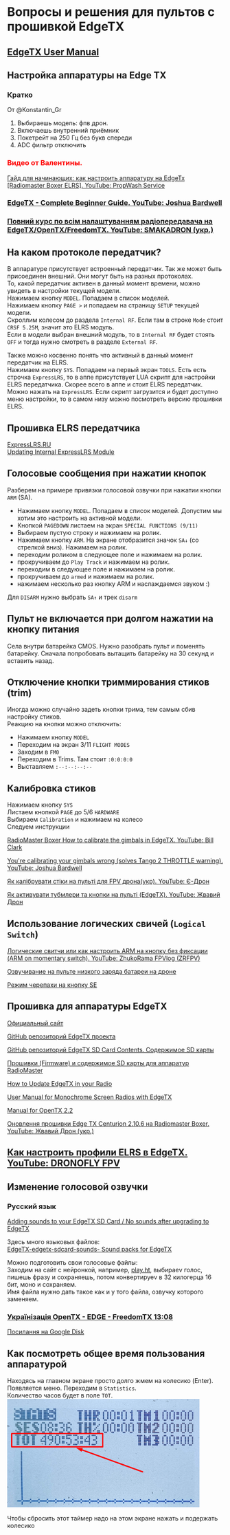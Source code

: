 # Вопросы и решения для пультов с прошивкой EdgeTX

## [EdgeTX User Manual](https://manual.edgetx.org/)

## Настройка аппаратуры на Edge TX 

### Кратко
От @Konstantin_Gr  
1. Выбираешь модель: фпв дрон.  
2. Включаешь внутренний приёмник  
3. Покетрейт на 250 Гц без букв спереди  
4. ADC фильтр отключить  

### <font color="red">**Видео от Валентины.**</font>    
[Гайд для начинающих: как настроить аппаратуру на EdgeTx [Radiomaster Boxer ELRS]. YouTube: PropWash Service](https://www.youtube.com/watch?v=wU67j2G5Ibg)

### [EdgeTX - Complete Beginner Guide. YouTube: Joshua Bardwell](https://www.youtube.com/watch?v=CrXZO9HMGko&list=PLwoDb7WF6c8lhlzE6_iA2X50bk3pIYcbb)

### [Повний курс по всім налаштуванням радіопередавача на EdgeTX/OpenTX/FreedomTX. YouTube: SMAKADRON (укр.)](https://www.youtube.com/watch?v=Hu2xjAXTtSA)

## На каком протоколе передатчик?
В аппаратуре присутствует встроенный передатчик. Так же может быть присоединен внешний. Они могут быть на разных протоколах.  
То, какой передатчик активен в данный момент времени, можно увидеть в настройки текущей модели.  
Нажимаем кнопку `MODEL`. Попадаем в список моделей.  
Нажимаем кнопку `PAGE >` и попадаем на страницу `SETUP` текущей модели.   
Скроллим колесом до раздела `Internal RF`. Если там в строке `Mode` стоит `CRSF 5.25M`, значит это ELRS модуль.  
Если в модели выбран внешний модуль, то в `Internal RF` будет стоять `OFF` и тогда нужно смотреть в разделе `External RF`.

Также можно косвенно понять что активный в данный момент передатчик на ELRS.  
Нажимаем кнопку `SYS`. Попадаем на первый экран `TOOLS`. Есть есть строчка `ExpressLRS`, то в аппе присутствует LUA скрипт для настройки ELRS передатчика. Скорее всего в аппе и стоит ELRS передатчик. Можно нажать на `ExpressLRS`. Если скрипт загрузится и будет доступно меню настройки, то в самом низу можно посмотреть версию прошивки ELRS.

## Прошивка ELRS передатчика
[ExpressLRS.RU](https://expresslrs.ru/Manuals/Firmware/Transmitters/Flashing-internal-tx/)  
[Updating Internal ExpressLRS Module](https://oscarliang.com/setup-radiomaster-pocket/#Updating-Internal-ExpressLRS-Module)

## Голосовые сообщения при нажатии кнопок
Разберем на примере привязки голосовой озвучки при нажатии кнопки `ARM` (SA).  
 - Нажимаем кнопку `MODEL`. Попадаем в список моделей. Допустим мы хотим это настроить на активной модели.  
 - Кнопкой `PAGEDOWN` листаем на экран `SPECIAL FUNCTIONS (9/11)`  
 - Выбираем пустую строку и нажимаем на ролик.  
 - Нажимаем кнопку `ARM`. На экране отобразится значок `SA↓` (со стрелкой вниз). Нажимаем на ролик.  
 - переходим роликом в следующее поле и нажимаем на ролик.   
 - прокручиваем до `Play Track` и нажимаем на ролик.   
 - переходим в следующее поле и нажимаем на ролик.   
 - прокручиваем до `armed` и нажимаем на ролик. 
 - нажимаем несколько раз кнопку ARM и наслаждаемся звуком :)

Для `DISARM` нужно выбрать `SA↑` и трек `disarm`

## Пульт не включается при долгом нажатии на кнопку питания
Села внутри батарейка CMOS. Нужно разобрать пульт и поменять батарейку. Сначала попробовать вытащить батарейку на 30 секунд и вставить назад.

## Отключение кнопки триммирования стиков (trim)
Иногда можно случайно задеть кнопки трима, тем самым сбив настройку стиков.  
Реакцию на кнопки можно отключить:  
- Нажимаем кнопку `MODEL`  
- Переходим на экран 3/11 `FLIGHT MODES`  
- Заходим в `FM0`
- Переходим в Trims. Там стоит `:0:0:0:0` 
- Выставляем `:--:--:--:--`  

## Калибровка стиков 
Нажимаем кнопку `SYS`  
Листаем кнопкой `PAGE` до 5/6 `HARDWARE`  
Выбираем `Calibration` и нажимаем на колесо  
Следуем инструкции

[RadioMaster Boxer How to calibrate the gimbals in EdgeTX. YouTube: Bill Clark](https://www.youtube.com/watch?v=MWF1pVhdQIs)

[You're calibrating your gimbals wrong (solves Tango 2 THROTTLE warning). YouTube: Joshua Bardwell](https://www.youtube.com/watch?v=I6n_Ak860lA)

[Як калібрувати стіки на пульті для FPV дрона(укр). YouTube: Є-Дрон](https://www.youtube.com/watch?v=RCaF2GHLe8g)

[Як активувати тубмлери та кнопки на пульті (EdgeTX). YouTube: Жвавий Дрон](https://www.youtube.com/watch?v=LybG0QXf7pU)  
 
## Использование логических свичей (`Logical Switch`)
[Логические свитчи или как настроить ARM на кнопку без фиксации (ARM on momentary switch). YouTube: ZhukoRama FPVlog (ZRFPV)](https://www.youtube.com/watch?v=y9OvhpLNMMs)

[Озвучивание на пульте низкого заряда батареи на дроне](Ozvuchka_nizkogo_napryazheniya.md)  

[Режим черепахи на кнопку SE](./10_Modeli/10_Radiomaster/01_Pocket/05_Cherepaha_na_SE.md)  

## Прошивка для аппаратуры EdgeTX
[Официальный сайт](https://edgetx.org/)

[GitHub репозиторий EdgeTX проекта](https://github.com/EdgeTX/edgetx)

[GitHub репозиторий EdgeTX SD Card Contents. Содержимое SD карты](https://github.com/EdgeTX/edgetx-sdcard)

[Прошивки (Firmware) и содержимое SD карты для аппаратур RadioMaster](https://www.radiomasterrc.com/pages/firmware-updates)

[How to Update EdgeTX in your Radio](https://oscarliang.com/flash-edgetx/)

[User Manual for Monochrome Screen Radios with EdgeTX](https://github.com/EdgeTX/edgetx-user-manual/tree/2.7/b-and-w-radios)

[Manual for OpenTX 2.2](https://doc.open-tx.org/manual-for-opentx-2-2)  

[Оновлення прошивки Edge TX Centurion 2.10.6 на Radiomaster Boxer. YouTube: Жвавий Дрон (укр.)](https://www.youtube.com/watch?v=tTAflDUA30M)

## [Как настроить профили ELRS в EdgeTX. YouTube: DRONOFLY FPV](https://www.youtube.com/watch?v=CExl7LSWQbc)

## Изменение голосовой озвучки

### Русский язык
[Adding sounds to your EdgeTX SD Card / No sounds after upgrading to EdgeTX](https://www.youtube.com/watch?v=jZ29qmtMSyU)  

Здесь много языковых файлов:  
[EdgeTX-edgetx-sdcard-sounds- Sound packs for EdgeTX](https://github.com/EdgeTX/edgetx-sdcard-sounds)

Можно подготовить свои голосовые файлы:  
Заходим на сайт с нейронкой, например, [play.ht](https://play.ht/), выбираеv голос, пишешь фразу и сохраняешь, потом конвертируеv в 32 килогерца 16 бит, моно и сохраняем.  
Имя файла нужно дать такое как и у того файла, озвучку которого заменяем.

### [Українізація OpenTX - EDGE - FreedomTX 13:08](https://youtu.be/4y8Xvei-NMk?si=_DWQJWdCbDi6c_b2&t=788)
[Посилання на Google Disk](https://drive.google.com/drive/folders/1qzFfbYw4vBnAh9kmXtYUbzmgwg7lizD0)


## Как посмотреть общее время пользования аппаратурой
Находясь на главном экране просто долго жмем на колесико (Enter).  
Появляется меню. Переходим в `Statistics`.  
Количество часов будет в поле `TOT`.   
![](EdgeTX_Statistics.png)

Чтобы сбросить этот таймер надо на этом экране нажать и подержать колесико
